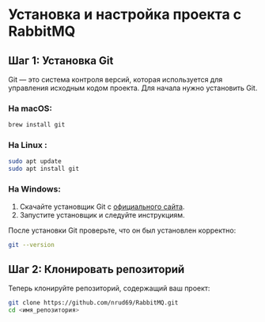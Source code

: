 
# Установка и настройка проекта с RabbitMQ

## Шаг 1: Установка Git

Git — это система контроля версий, которая используется для управления исходным кодом проекта. Для начала нужно установить Git.

### На macOS:
```bash
brew install git
```

### На Linux :
```bash
sudo apt update
sudo apt install git
```
### На Windows:
1. Скачайте установщик Git с [официального сайта](https://git-scm.com/download/win).
2. Запустите установщик и следуйте инструкциям.

После установки Git проверьте, что он был установлен корректно:

```bash
git --version
```

## Шаг 2: Клонировать репозиторий

Теперь клонируйте репозиторий, содержащий ваш проект:

```bash
git clone https://github.com/nrud69/RabbitMQ.git
cd <имя_репозитория>
```




